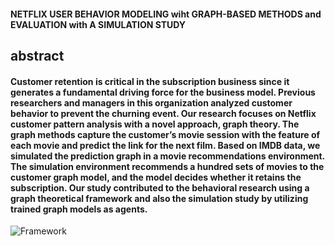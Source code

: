 #### NETFLIX USER BEHAVIOR MODELING wiht GRAPH-BASED METHODS and EVALUATION with A SIMULATION STUDY
## abstract 

#### Customer retention is critical in the subscription business since it generates a fundamental driving force for the business model. Previous researchers and managers in this organization analyzed customer behavior to prevent the churning event. Our research focuses on Netflix customer pattern analysis with a novel approach, graph theory. The graph methods capture the customer’s movie session with the feature of each movie and predict the link for the next film. Based on IMDB data, we simulated the prediction graph in a movie recommendations environment. The simulation environment recommends a hundred sets of movies to the customer graph model, and the model decides whether it retains the subscription. Our study contributed to the behavioral research using a graph theoretical framework and also the simulation study by utilizing trained graph models as agents. 
![Framework](https://user-images.githubusercontent.com/97609904/198191101-f0f0ef30-4190-40d6-880d-730cf5fcb433.jpg)
